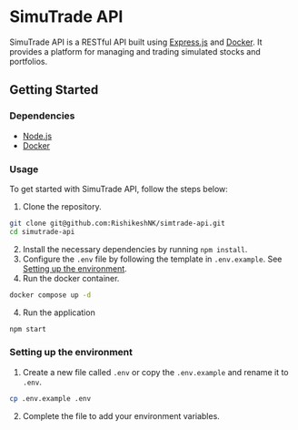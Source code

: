 # SimuTrade API

SimuTrade API is a RESTful API built using [Express.js](https://expressjs.com/) and [Docker](https://www.docker.com/). It provides a platform for managing and trading simulated stocks and portfolios.

## Getting Started

### Dependencies

- [Node.js](https://nodejs.org/en/download/package-manager/)
- [Docker](https://www.docker.com/)

### Usage

To get started with SimuTrade API, follow the steps below:

1. Clone the repository.

```bash
git clone git@github.com:RishikeshNK/simtrade-api.git
cd simutrade-api
```

2. Install the necessary dependencies by running `npm install`.
3. Configure the `.env` file by following the template in `.env.example`. See [Setting up the environment](#setting-up-the-environment).
4. Run the docker container.
```bash
docker compose up -d
```
4. Run the application

```bash
npm start
```

### Setting up the environment

1. Create a new file called `.env` or copy the `.env.example` and rename it to `.env`.

```bash
cp .env.example .env
```

2. Complete the file to add your environment variables.